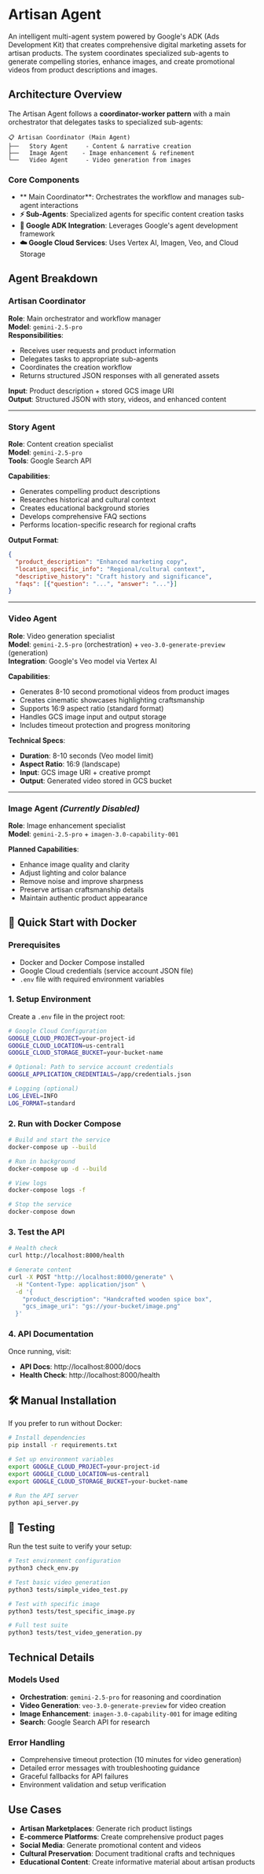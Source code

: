 # Artisan Agent

An intelligent multi-agent system powered by Google's ADK (Ads Development Kit) that creates comprehensive digital marketing assets for artisan products. The system coordinates specialized sub-agents to generate compelling stories, enhance images, and create promotional videos from product descriptions and images.

## Architecture Overview

The Artisan Agent follows a **coordinator-worker pattern** with a main orchestrator that delegates tasks to specialized sub-agents:

```
📋 Artisan Coordinator (Main Agent)
├──   Story Agent     - Content & narrative creation
├──   Image Agent    - Image enhancement & refinement  
└──   Video Agent     - Video generation from images
```

### Core Components

- ** Main Coordinator**: Orchestrates the workflow and manages sub-agent interactions
- **⚡ Sub-Agents**: Specialized agents for specific content creation tasks
- **🔧 Google ADK Integration**: Leverages Google's agent development framework
- **☁️ Google Cloud Services**: Uses Vertex AI, Imagen, Veo, and Cloud Storage

## Agent Breakdown

### Artisan Coordinator 
**Role**: Main orchestrator and workflow manager  
**Model**: `gemini-2.5-pro`  
**Responsibilities**:
- Receives user requests and product information
- Delegates tasks to appropriate sub-agents
- Coordinates the creation workflow
- Returns structured JSON responses with all generated assets

**Input**: Product description + stored GCS image URI  
**Output**: Structured JSON with story, videos, and enhanced content

---

### Story Agent
**Role**: Content creation specialist  
**Model**: `gemini-2.5-pro`  
**Tools**: Google Search API  

**Capabilities**:
- Generates compelling product descriptions
- Researches historical and cultural context
- Creates educational background stories
- Develops comprehensive FAQ sections
- Performs location-specific research for regional crafts

**Output Format**:
```json
{
  "product_description": "Enhanced marketing copy",
  "location_specific_info": "Regional/cultural context", 
  "descriptive_history": "Craft history and significance",
  "faqs": [{"question": "...", "answer": "..."}]
}
```

---

### Video Agent  
**Role**: Video generation specialist  
**Model**: `gemini-2.5-pro` (orchestration) + `veo-3.0-generate-preview` (generation)  
**Integration**: Google's Veo model via Vertex AI

**Capabilities**:
- Generates 8-10 second promotional videos from product images
- Creates cinematic showcases highlighting craftsmanship
- Supports 16:9 aspect ratio (standard format)
- Handles GCS image input and output storage
- Includes timeout protection and progress monitoring

**Technical Specs**:
- **Duration**: 8-10 seconds (Veo model limit)
- **Aspect Ratio**: 16:9 (landscape)
- **Input**: GCS image URI + creative prompt
- **Output**: Generated video stored in GCS bucket

---

### Image Agent *(Currently Disabled)*
**Role**: Image enhancement specialist  
**Model**: `gemini-2.5-pro` + `imagen-3.0-capability-001`  

**Planned Capabilities**:
- Enhance image quality and clarity
- Adjust lighting and color balance  
- Remove noise and improve sharpness
- Preserve artisan craftsmanship details
- Maintain authentic product appearance

## 🚀 Quick Start with Docker

### Prerequisites
- Docker and Docker Compose installed
- Google Cloud credentials (service account JSON file)
- `.env` file with required environment variables

### 1. Setup Environment

Create a `.env` file in the project root:
```bash
# Google Cloud Configuration
GOOGLE_CLOUD_PROJECT=your-project-id
GOOGLE_CLOUD_LOCATION=us-central1
GOOGLE_CLOUD_STORAGE_BUCKET=your-bucket-name

# Optional: Path to service account credentials
GOOGLE_APPLICATION_CREDENTIALS=/app/credentials.json

# Logging (optional)
LOG_LEVEL=INFO
LOG_FORMAT=standard
```

### 2. Run with Docker Compose

```bash
# Build and start the service
docker-compose up --build

# Run in background
docker-compose up -d --build

# View logs
docker-compose logs -f

# Stop the service
docker-compose down
```

### 3. Test the API

```bash
# Health check
curl http://localhost:8000/health

# Generate content
curl -X POST "http://localhost:8000/generate" \
  -H "Content-Type: application/json" \
  -d '{
    "product_description": "Handcrafted wooden spice box",
    "gcs_image_uri": "gs://your-bucket/image.png"
  }'
```

### 4. API Documentation

Once running, visit:
- **API Docs**: http://localhost:8000/docs
- **Health Check**: http://localhost:8000/health

## 🛠️ Manual Installation

If you prefer to run without Docker:

```bash
# Install dependencies
pip install -r requirements.txt

# Set up environment variables
export GOOGLE_CLOUD_PROJECT=your-project-id
export GOOGLE_CLOUD_LOCATION=us-central1
export GOOGLE_CLOUD_STORAGE_BUCKET=your-bucket-name

# Run the API server
python api_server.py
```

## 🧪 Testing

Run the test suite to verify your setup:

```bash
# Test environment configuration
python3 check_env.py

# Test basic video generation
python3 tests/simple_video_test.py

# Test with specific image
python3 tests/test_specific_image.py

# Full test suite
python3 tests/test_video_generation.py
```

## Technical Details

### Models Used
- **Orchestration**: `gemini-2.5-pro` for reasoning and coordination
- **Video Generation**: `veo-3.0-generate-preview` for video creation
- **Image Enhancement**: `imagen-3.0-capability-001` for image editing
- **Search**: Google Search API for research

### Error Handling
- Comprehensive timeout protection (10 minutes for video generation)
- Detailed error messages with troubleshooting guidance
- Graceful fallbacks for API failures
- Environment validation and setup verification

## Use Cases

- **Artisan Marketplaces**: Generate rich product listings
- **E-commerce Platforms**: Create comprehensive product pages  
- **Social Media**: Generate promotional content and videos
- **Cultural Preservation**: Document traditional crafts and techniques
- **Educational Content**: Create informative material about artisan products
